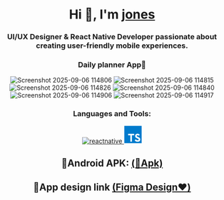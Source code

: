 <h1 align="center">Hi 👋, I'm <span><a href="https://www.linkedin.com/in/jones-j06/" >jones</a></span></h1>
<h3 align="center">UI/UX Designer & React Native Developer passionate about creating user-friendly mobile experiences.</h3>


<h3 align="center"> Daily planner App📱 </h3>



<div align="center">
 <img width="150" height="497" alt="Screenshot 2025-09-06 114806" src="https://github.com/user-attachments/assets/4d674960-d891-4b4b-b26c-90af274ffe03" />
<img width="150" height="476" alt="Screenshot 2025-09-06 114815" src="https://github.com/user-attachments/assets/375abec5-834b-4771-9796-f19d9b267f78" />
<img width="150" height="476" alt="Screenshot 2025-09-06 114826" src="https://github.com/user-attachments/assets/5501276b-b7bb-46df-8dea-b81b6b7f1c14" />
<img width="150" height="480" alt="Screenshot 2025-09-06 114840" src="https://github.com/user-attachments/assets/c0a1f73e-4bb6-4230-9440-0ddf8137d006" />
<img width="150" height="476" alt="Screenshot 2025-09-06 114906" src="https://github.com/user-attachments/assets/d1e7759d-79e9-45ab-8ce9-44cf7ada515d" />
<img width="150" height="481" alt="Screenshot 2025-09-06 114917" src="https://github.com/user-attachments/assets/ad68949f-24a2-4002-9f87-d807062c680c" />
</div>



<h3 align="center">Languages and Tools:</h3>


<p align="center"> <a href="https://reactnative.dev/" target="_blank" rel="noreferrer"> <img src="https://reactnative.dev/img/header_logo.svg" alt="reactnative" width="40" height="40"/> </a> <a href="https://www.typescriptlang.org/" target="_blank" rel="noreferrer"> <img src="https://raw.githubusercontent.com/devicons/devicon/master/icons/typescript/typescript-original.svg" alt="typescript" width="40" height="40"/> </a></p>

<h2 align="center">📱Android APK:
  <a href="https://expo.dev/accounts/jones_j/projects/daily_planner_app/builds/d27588f5-9c41-4cf4-b596-102182bf1fa0" align="center">(📱Apk)
  </a></h2>

  <h2 align="center">📱App design link
  <a href="https://www.figma.com/community/file/1546047848577768114" align="center">(Figma Design❤️)
  </a></h2>



